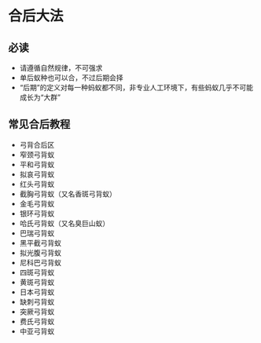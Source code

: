 # 合后大法

## 必读

* 请遵循自然规律，不可强求
* 单后蚁种也可以合，不过后期会择
* “后期”的定义对每一种蚂蚁都不同，非专业人工环境下，有些蚂蚁几乎不可能成长为“大群”

## 常见合后教程

* 弓背合后区
* 窄颈弓背蚁
* 平和弓背蚁
* 拟哀弓背蚁
* 红头弓背蚁
* 截胸弓背蚁（又名香斑弓背蚁）
* 金毛弓背蚁
* 银环弓背蚁
* 哈氏弓背蚁（又名臭巨山蚁）
* 巴瑞弓背蚁
* 黑平截弓背蚁
* 拟光腹弓背蚁
* 尼科巴弓背蚁
* 四斑弓背蚁
* 黄斑弓背蚁
* 日本弓背蚁
* 缺刺弓背蚁
* 突厥弓背蚁
* 费氏弓背蚁
* 中亚弓背蚁
